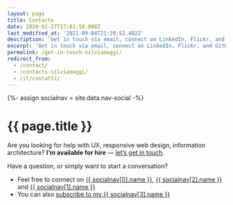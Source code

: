 ```yaml
---
layout: page
title: Contacts
date: 2020-02-27T17:03:58.000Z
last_modified_at: '2021-09-04T21:28:52.482Z'
description: 'Get in touch via email, connect on LinkedIn, Flickr, and GitHub. You can also subscribe to my RSS feed or newsletter.'
excerpt: 'Get in touch via email, connect on LinkedIn, Flickr, and GitHub. You can also subscribe to my RSS feed or newsletter.'
permalink: /get-in-touch-silviamaggi/
redirect_from:
  - /contact/
  - /contacts-silviamaggi/
  - /it/contatti/
---
```

{%- assign socialnav = site.data.nav-social -%}

# {{ page.title }}

<p class="lead">Are you looking for help with UX, responsive web design, information architecture? <strong>I&rsquo;m available for hire</strong> — <a href="mailto:contacts@silviamaggidesign.com" title="Email me">let&rsquo;s get in touch</a>.</p>

Have a question, or simply want to start a conversation?

<ul class="smd-ul">
<li>Feel free to connect on <a href="{{ socialnav[0].link }}" target="_blank" rel="noopener">{{ socialnav[0].name }}</a>, <a href="{{ socialnav[2].link }}" target="_blank" rel="noopener">{{ socialnav[2].name }}</a> and <a href="{{ socialnav[1].link }}" target="_blank" rel="noopener">{{ socialnav[1].name }}</a></li>
<li>You can also <a href="{{ socialnav[3].link }}">subscribe to my {{ socialnav[3].name }}</a></li>
</ul>
